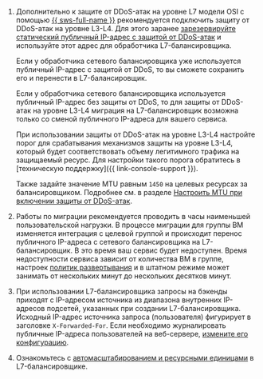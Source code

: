 1. Дополнительно к защите от DDoS-атак на уровне L7 модели OSI с помощью [{{ sws-full-name }}](../../../smartwebsecurity/) рекомендуется подключить защиту от DDoS-атак на уровне L3-L4. Для этого заранее [зарезервируйте статический публичный IP-адрес с защитой от DDoS-атак](../../../vpc/operations/enable-ddos-protection.md#enable-on-reservation) и используйте этот адрес для обработчика L7-балансировщика.

    Если у обработчика сетевого балансировщика уже используется публичный IP-адрес с защитой от DDoS, то вы сможете сохранить его и перенести в L7-балансировщик.

    Если у обработчика сетевого балансировщика используется публичный IP-адрес без защиты от DDoS, то для защиты от DDoS-атак на уровне L3-L4 миграция на L7-балансировщик возможна только со сменой публичного IP-адреса для вашего сервиса.

    При использовании защиты от DDoS-атак на уровне L3-L4 настройте порог для срабатывания механизмов защиты на уровне L3-L4, который будет соответствовать объему легитимного трафика на защищаемый ресурс. Для настройки такого порога обратитесь в [техническую поддержку]({{ link-console-support }}).

    Также задайте значение MTU равным `1450` на целевых ресурсах за балансировщиком. Подробнее см. в разделе [Настроить MTU при включении защиты от DDoS-атак](../../../vpc/operations/adjust-mtu-ddos-protection.md).

1. Работы по миграции рекомендуется проводить в часы наименьшей пользовательской нагрузки. В процессе миграции для группы ВМ изменяется интеграция с целевой группой и происходит перенос публичного IP-адреса с сетевого балансировщика на L7-балансировщик. В это время ваш сервис будет недоступен. Время недоступности сервиса зависит от количества ВМ в группе, настроек [политик развертывания](../../../compute/concepts/instance-groups/policies/deploy-policy.md) и в штатном режиме может занимать от нескольких минут до нескольких десятков минут.

1. При использовании L7-балансировщика запросы на бэкенды приходят с IP-адресом источника из диапазона внутренних IP-адресов подсетей, указанных при создании L7-балансировщика. Исходный IP-адрес источника запроса (пользователя) фигурирует в заголовке `X-Forwarded-For`. Если необходимо журналировать публичные IP-адреса пользователей на веб-сервере, [измените его конфигурацию](../../../troubleshooting/application-load-balancer/how-to/getting-external-src-ip-in-x-forwarded-for-headers.md).

1. Ознакомьтесь с [автомасштабированием и ресурсными единицами](../../../application-load-balancer/concepts/application-load-balancer.md#lcu-scaling) в L7-балансировщике.

